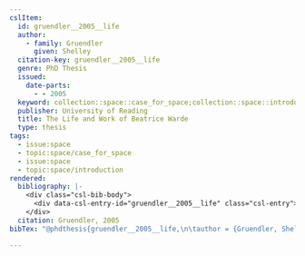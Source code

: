 ```yaml
---
cslItem:
  id: gruendler__2005__life
  author:
    - family: Gruendler
      given: Shelley
  citation-key: gruendler__2005__life
  genre: PhD Thesis
  issued:
    date-parts:
      - - 2005
  keyword: collection::space::case_for_space;collection::space::introduction
  publisher: University of Reading
  title: The Life and Work of Beatrice Warde
  type: thesis
tags:
  - issue:space
  - topic:space/case_for_space
  - issue:space
  - topic:space/introduction
rendered:
  bibliography: |-
    <div class="csl-bib-body">
      <div data-csl-entry-id="gruendler__2005__life" class="csl-entry">Gruendler, S. 2005 <i>The Life and Work of Beatrice Warde</i>. PhD Thesis. University of Reading.</div>
    </div>
  citation: Gruendler, 2005
bibTex: "@phdthesis{gruendler__2005__life,\n\tauthor = {Gruendler, Shelley},\n\tyear = {2005},\n\tschool = {University of Reading},\n\ttitle = {The {Life} and {Work} of {Beatrice} {Warde}},\n}\n\n"

---
```

